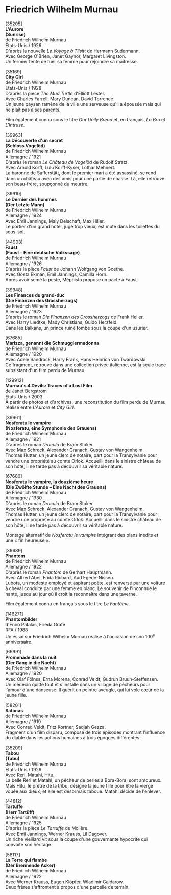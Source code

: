 # Friedrich Wilhelm Murnau

[35205]  
**L'Aurore**  
**(Sunrise)**  
de Friedrich Wilhelm Murnau  
États-Unis / 1926  
D'après la nouvelle _Le Voyage à Tilsitt_ de Hermann Sudermann.  
Avec George O'Brien, Janet Gaynor, Margaret Livingston.  
Un fermier tente de tuer sa femme pour rejoindre sa maîtresse.

[35169]  
**City Girl**  
de Friedrich Wilhelm Murnau  
États-Unis / 1928  
D'après la pièce _The Mud Turtle_ d'Elliott Lester.  
Avec Charles Farrell, Mary Duncan, David Torrence.  
Un jeune paysan ramène de la ville une serveuse qu'il a épousée mais qui ne plaît pas à ses parents.

Film également connu sous le titre _Our Daily Bread_ et, en français, _La Bru_ et _L'Intruse_.

[39963]  
**La Découverte d'un secret**  
**(Schloss Vogelöd)**  
de Friedrich Wilhelm Murnau  
Allemagne / 1921  
D'après le roman _Le Château de Vogelöd_ de Rudolf Stratz.  
Avec Arnold Korff, Lulu Korff-Kyser, Lothar Mehnert.  
La baronne de Safferstätt, dont le premier mari a été assassiné, se rend dans un château avec des amis pour une partie de chasse. Là, elle retrouve son beau-frère, soupçonné du meurtre.

[39910]  
**Le Dernier des hommes**  
**(Der Letzte Mann)**  
de Friedrich Wilhelm Murnau  
Allemagne / 1924  
Avec Emil Jannings, Maly Delschaft, Max Hiller.  
Le portier d'un grand hôtel, jugé trop vieux, est muté dans les toilettes du sous-sol.

[44903]  
**Faust**  
**(Faust – Eine deutsche Volkssage)**  
de Friedrich Wilhelm Murnau  
Allemagne / 1926  
D'après la pièce _Faust_ de Johann Wolfgang von Goethe.  
Avec Gösta Ekman, Emil Jannings, Camilla Horn.  
Après avoir semé la peste, Méphisto propose un pacte à Faust.

[39948]  
**Les Finances du grand-duc**  
**(Die Finanzen des Grossherzogs)**  
de Friedrich Wilhelm Murnau  
Allemagne / 1923  
D'après le roman _Die Finanzen des Grossherzogs_ de Frank Heller.  
Avec Harry Liedtke, Mady Christians, Guido Herzfeld.  
Dans les Balkans, un prince ruiné tombe sous la coupe d'un usurier.

[67685]  
**Marizza, genannt die Schmugglermadonna**  
de Friedrich Wilhelm Murnau  
Allemagne / 1920  
Avec Adele Sandrock, Harry Frank, Hans Heinrich von Twardowski.  
Ce fragment, retrouvé dans une collection privée italienne, est la seule trace subsistant d'un film perdu de Murnau.

[129912]  
**Murnau's 4 Devils: Traces of a Lost Film**  
de Janet Bergstrom  
États-Unis / 2003  
À partir de photos et d'archives, une reconstitution du film perdu de Murnau réalisé entre _L'Aurore_ et _City Girl_.

[39961]  
**Nosferatu le vampire**  
**(Nosferatu, eine Symphonie des Grauens)**  
de Friedrich Wilhelm Murnau  
Allemagne / 1921  
D'après le roman _Dracula_ de Bram Stoker.  
Avec Max Schreck, Alexander Granach, Gustav von Wangenheim.  
Thomas Hutter, un jeune clerc de notaire, part pour la Transylvanie pour vendre une propriété au comte Orlok. Accueilli dans le sinistre château de son hôte, il ne tarde pas à découvrir sa véritable nature.

[67686]  
**Nosferatu le vampire, la douzième heure**  
**(Die Zwölfte Stunde – Eine Nacht des Grauens)**  
de Friedrich Wilhelm Murnau  
Allemagne / 1930  
D'après le roman _Dracula_ de Bram Stoker.  
Avec Max Schreck, Alexander Granach, Gustav von Wangenheim.  
Thomas Hutter, un jeune clerc de notaire, part pour la Transylvanie pour vendre une propriété au comte Orlok. Accueilli dans le sinistre château de son hôte, il ne tarde pas à découvrir sa véritable nature.

Montage alternatif de _Nosferatu le vampire_ intégrant des plans inédits et une « fin heureuse ».

[39689]  
**Phantom**  
de Friedrich Wilhelm Murnau  
Allemagne / 1922  
D'après le roman _Phantom_ de Gerhart Hauptmann.  
Avec Alfred Abel, Frida Richard, Aud Egede-Nissen.  
Lubota, un modeste employé et aspirant poète, est renversé par une voiture à cheval conduite par une femme en blanc. Le souvenir de l'inconnue le hante, jusqu'au jour où il croit la reconnaître dans une taverne.

Film également connu en français sous le titre _Le Fantôme_.

[146271]  
**Phantombilder**  
d'Enno Patalas, Frieda Grafe  
RFA / 1988  
Un essai sur Friedrich Wilhelm Murnau réalisé à l'occasion de son 100<sup>e</sup> anniversaire.

[66991]  
**Promenade dans la nuit**  
**(Der Gang in die Nacht)**  
de Friedrich Wilhelm Murnau  
Allemagne / 1920  
Avec Olaf Fölnss, Erna Morena, Conrad Veidt, Gudrun Bruun-Steffensen.  
Un médecin quitte tout et s'installe dans un village de pêcheurs pour l'amour d'une danseuse. Il guérit un peintre aveugle, qui lui vole cœur de la jeune fille.

[58201]  
**Satanas**  
de Friedrich Wilhelm Murnau  
Allemagne / 1919  
Avec Conrad Veidt, Fritz Kortner, Sadjah Gezza.  
Fragment d'un film disparu, composé de trois épisodes montrant l'influence du diable dans les actions humaines à trois époques différentes.

[35209]  
**Tabou**  
**(Tabu)**  
de Friedrich Wilhelm Murnau  
États-Unis / 1929  
Avec Reri, Matahi, Hitu.  
La belle Reri et Matahi, un pêcheur de perles à Bora-Bora, sont amoureux. Mais Hitu, le prêtre de la tribu, désigne la jeune fille pour être la vierge vouée aux dieux, et elle est désormais taboue. Matahi décide de l'enlever.

[44812]  
**Tartuffe**  
**(Herr Tartüff)**  
de Friedrich Wilhelm Murnau  
Allemagne / 1925  
D'après la pièce _Le Tartuffe_ de Molière.  
Avec Emil Jannings, Werner Krauss, Lil Dagover.  
Un riche vieillard vit sous la coupe d'une gouvernante hypocrite qui convoite son héritage.

[58117]  
**La Terre qui flambe**  
**(Der Brennende Acker)**  
de Friedrich Wilhelm Murnau  
Allemagne / 1922  
Avec Werner Krauss, Eugen Klöpfer, Wladimir Gaidarow.  
Deux frères s'affrontent à propos d'une parcelle de terrain.

